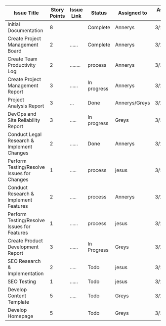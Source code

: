 
|Issue Title|Story Points|Issue Link|Status|Assigned to|Assigned On|Completed On|Category|Status Notes|
|---|---|---|---|--|---|---|---|---|
| Initial Documentation | 8 | | Complete | Annerys | 3/18/2023 | 3/26/2023 | Documentation | |
| Create Project Management Board | 2 | ......| Complete | Annerys | 3/18/2023 | 3/26/2023 | Documentation | |
| Create Team Productivity Log | 2 | ........| process | Annerys | 3/18/2023 |  | Documentation | |
| Create Project Management Report | 3 | ...... | In progress | Annerys| 3/16/2023 | | Documentation | |
| Project Analysis Report | 3 | ... | Done | Annerys/Greys | 3/18/2023 | 3/2/2023 | Documentation | |
| DevOps and Site Reliability Report | 3 | .....| In progress | Greys | 3/18/2023 | | Documentation | |
| Conduct Legal Research & Implement Changes | 2 | ......| Done | Annerys | 3/18/2023 | 3/22/2023 | Documentation | |
| Perform Testing/Resolve Issues for Changes | 1 | .....| process | jesus | 3/18/2023 |  | Documentation | |
| Conduct Research & Implement Features | 2 | ..... | process | Annerys | 3/18/2023 | 3/25/2023 | Documentation | |
| Perform Testing/Resolve Issues for Features | 1 | ...... | process | jesus | 3/18/2023 |  | Documentation | |
| Create Product Development Report | 3 |......| In Progress | Greys | 3/18/2023| | Documentation| | 
| SEO Research & Implementation | 2 |.....| Todo | jesus | 3/18/2023 | | Feature | | 
| SEO Testing | 1 | ......| Todo |jesus| 3/18/2023 | | Feature | | 
| Develop Content Template | 5 | .....| Todo | Greys | 3/18/2023 | | Feature | | 
| Develop Homepage | 5 | | Todo | Greys| 3/18/2023 | | Feature | | 